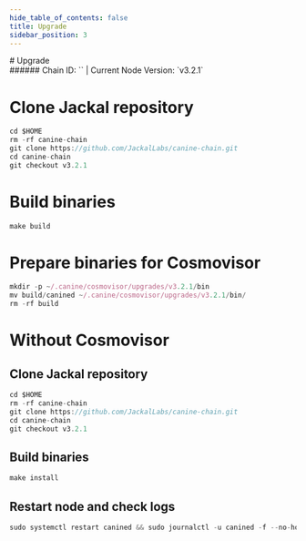 ```yaml
---
hide_table_of_contents: false
title: Upgrade
sidebar_position: 3
---
```


<div class="h1-with-icon icon-jackal">
# Upgrade
</div>
###### Chain ID: `` | Current Node Version: `v3.2.1`


# Clone Jackal repository
```js
cd $HOME
rm -rf canine-chain
git clone https://github.com/JackalLabs/canine-chain.git
cd canine-chain
git checkout v3.2.1
 ```

# Build binaries
```js
make build
 ```

# Prepare binaries for Cosmovisor
```js
mkdir -p ~/.canine/cosmovisor/upgrades/v3.2.1/bin
mv build/canined ~/.canine/cosmovisor/upgrades/v3.2.1/bin/
rm -rf build
```

# Without Cosmovisor
## Clone Jackal repository
```js
cd $HOME
rm -rf canine-chain
git clone https://github.com/JackalLabs/canine-chain.git
cd canine-chain
git checkout v3.2.1
 ```

## Build binaries
```js
make install
 ```

## Restart node and check logs
```js
sudo systemctl restart canined && sudo journalctl -u canined -f --no-hostname -o cat
```